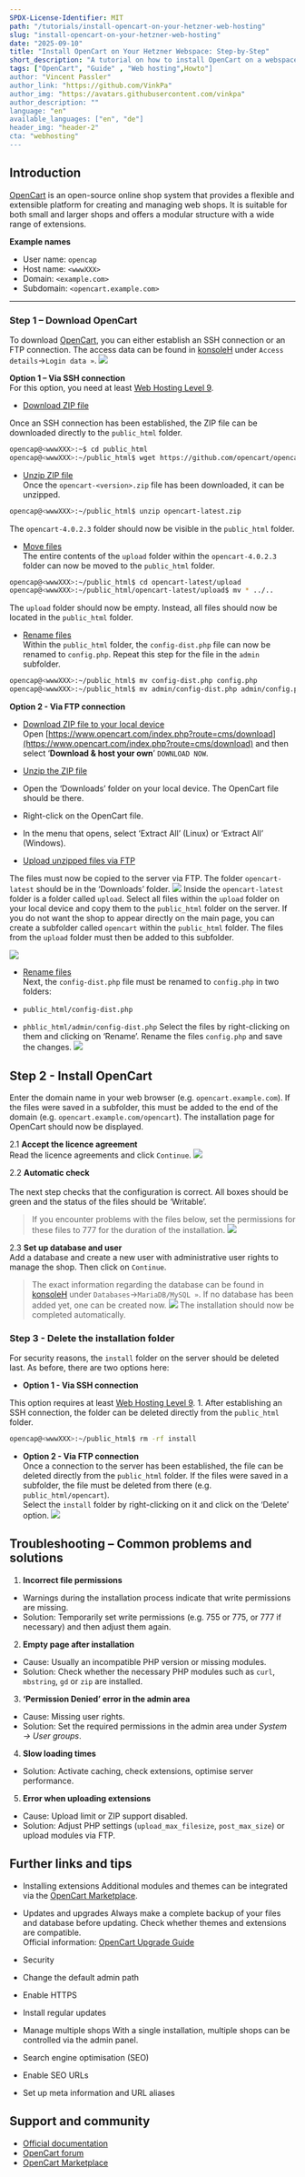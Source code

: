 ```yaml
---
SPDX-License-Identifier: MIT
path: "/tutorials/install-opencart-on-your-hetzner-web-hosting"
slug: "install-opencart-on-your-hetzner-web-hosting"
date: "2025-09-10"
title: "Install OpenCart on Your Hetzner Webspace: Step-by-Step"
short_description: "A tutorial on how to install OpenCart on a webspace."
tags: ["OpenCart", "Guide" , "Web hosting",Howto"]
author: "Vincent Passler"
author_link: "https://github.com/VinkPa"
author_img: "https://avatars.githubusercontent.com/vinkpa"
author_description: ""
language: "en"
available_languages: ["en", "de"]
header_img: "header-2"
cta: "webhosting"
---
```


## Introduction
[OpenCart](https://www.opencart.com) is an open-source online shop system that provides a flexible and extensible platform for creating and managing web shops. It is suitable for both small and larger shops and offers a modular structure with a wide range of extensions.

**Example names**
* User name: `opencap`
* Host name: `<wwwXXX>`
* Domain: `<example.com>`
* Subdomain: `<opencart.example.com>`
---

### Step 1 – Download OpenCart
  
To download [OpenCart](https://www.opencart.com), you can either establish an SSH connection or an FTP connection. The access data can be found in [konsoleH](https://konsoleh.hetzner.com/) under `Access details`→`Login data »`.
![](images/01_konsoleH_ftp-login-data.png)

 **Option 1 – Via SSH connection**<br>
For this option, you need at least [Web Hosting Level 9](https://www.hetzner.com/webhosting).
* <u>Download ZIP file</u><br>
    
Once an SSH connection has been established, the ZIP file can be downloaded directly to the `public_html` folder.

```bash
opencap@<wwwXXX>:~$ cd public_html
opencap@<wwwXXX>:~/public_html$ wget https://github.com/opencart/opencart/releases
```
    
* <u>Unzip ZIP file</u><br>
    Once the `opencart-<version>.zip` file has been downloaded, it can be unzipped.

```bash 
opencap@<wwwXXX>:~/public_html$ unzip opencart-latest.zip
```
    
The `opencart-4.0.2.3` folder should now be visible in the `public_html` folder.
  * <u>Move files</u><br>
The entire contents of the `upload` folder within the `opencart-4.0.2.3` folder can now be moved to the `public_html` folder.
    
```bash
opencap@<wwwXXX>:~/public_html$ cd opencart-latest/upload
opencap@<wwwXXX>:~/public_html/opencart-latest/upload$ mv * ../..
```

The `upload` folder should now be empty. Instead, all files should now be located in the `public_html` folder.
* <u>Rename files</u><br>
Within the `public_html` folder, the `config-dist.php` file can now be renamed to `config.php`. Repeat this step for the file in the `admin` subfolder.
    
```bash
opencap@<wwwXXX>:~/public_html$ mv config-dist.php config.php
opencap@<wwwXXX>:~/public_html$ mv admin/config-dist.php admin/config.php
```


**Option 2 - Via FTP connection**<br>
    
* <u>Download ZIP file to your local device</u><br>
    Open [https://www.opencart.com/index.php?route=cms/download](https://www.opencart.com/index.php?route=cms/download) and then select ‘**Download & host your own**’ `DOWNLOAD NOW`.
* <u>Unzip the ZIP file</u><br>
* Open the ‘Downloads’ folder on your local device. The OpenCart file should be there.
    
* Right-click on the OpenCart file.
* In the menu that opens, select ‘Extract All’ (Linux) or ‘Extract All’ (Windows).
* <u>Upload unzipped files via FTP</u><br>
    
The files must now be copied to the server via FTP. The folder `opencart-latest` should be in the ‘Downloads’ folder.
    ![](images/02_FTP-filezilla.png)
    Inside the `opencart-latest` folder is a folder called `upload`. Select all files within the `upload` folder on your local device and copy them to the `public_html` folder on the server. If you do not want the shop to appear directly on the main page, you can create a subfolder called `opencart` within the `public_html` folder. The files from the `upload` folder must then be added to this subfolder.
    
![](images/03_FTP-add-subdirectory.png)
* <u>Rename files</u><br>
Next, the `config-dist.php` file must be renamed to `config.php` in two folders:
* `public_html/config-dist.php`
    
* `phblic_html/admin/config-dist.php`
Select the files by right-clicking on them and clicking on ‘Rename’. Rename the files `config.php` and save the changes.
![](images/04_FTP-rename.png)

## Step 2 - Install OpenCart

Enter the domain name in your web browser (e.g. `opencart.example.com`). If the files were saved in a subfolder, this must be added to the end of the domain (e.g. `opencart.example.com/opencart`). The installation page for OpenCart should now be displayed. 

2.1 **Accept the licence agreement**<br>
Read the licence agreements and click `Continue`.
![](images/05_OpenCart_install-license.png)  

2.2 **Automatic check**<br>  
The next step checks that the configuration is correct. All boxes should be green and the status of the files should be ‘Writable’.
  > If you encounter problems with the files below, set the permissions for these files to 777 for the duration of the installation.
![](images/06_OpenCart_install-automatic-check.png)  

2.3 **Set up database and user**<br>
Add a database and create a new user with administrative user rights to manage the shop. Then click on `Continue`.
  
> The exact information regarding the database can be found in [konsoleH](https://konsoleh.hetzner.com/) under `Databases`→`MariaDB/MySQL »`. If no database has been added yet, one can be created now.
    ![](images/07_konsoleH_database.png)
The installation should now be completed automatically. 

### Step 3 - Delete the installation folder
For security reasons, the `install` folder on the server should be deleted last. As before, there are two options here:
* **Option 1 - Via SSH connection**<br>
  
This option requires at least [Web Hosting Level 9](https://www.hetzner.com/webhosting).
1.
After establishing an SSH connection, the folder can be deleted directly from the `public_html` folder.

```bash
opencap@<wwwXXX>:~/public_html$ rm -rf install
```

* **Option 2 - Via FTP connection**<br>
  Once a connection to the server has been established, the file can be deleted directly from the `public_html` folder. If the files were saved in a subfolder, the file must be deleted from there (e.g. `public_html/opencart`).  
  Select the `install` folder by right-clicking on it and click on the ‘Delete’ option.
![](images/08_FTP-delete.png)


## Troubleshooting – Common problems and solutions
1. **Incorrect file permissions**
- Warnings during the installation process indicate that write permissions are missing.
 - Solution: Temporarily set write permissions (e.g. 755 or 775, or 777 if necessary) and then adjust them again.
  
2. **Empty page after installation**
- Cause: Usually an incompatible PHP version or missing modules.
- Solution: Check whether the necessary PHP modules such as `curl`, `mbstring`, `gd` or `zip` are installed.

3. **‘Permission Denied’ error in the admin area**    
- Cause: Missing user rights.  
 - Solution: Set the required permissions in the admin area under *System → User groups*.
 
4. **Slow loading times**
 - Solution: Activate caching, check extensions, optimise server performance.
  
5. **Error when uploading extensions**
- Cause: Upload limit or ZIP support disabled.
- Solution: Adjust PHP settings (`upload_max_filesize`, `post_max_size`) or upload modules via FTP.


## Further links and tips
- Installing extensions
Additional modules and themes can be integrated via the [OpenCart Marketplace](https://www.opencart.com/index.php?route=marketplace/extension).
- Updates and upgrades
 Always make a complete backup of your files and database before updating. Check whether themes and extensions are compatible.  
  Official information: [OpenCart Upgrade Guide](https://docs.opencart.com/upgrading/)
- Security
- Change the default admin path
- Enable HTTPS
 - Install regular updates
  
- Manage multiple shops
With a single installation, multiple shops can be controlled via the admin panel.
- Search engine optimisation (SEO)
- Enable SEO URLs
- Set up meta information and URL aliases


## Support and community
- [Official documentation](https://docs.opencart.com)
- [OpenCart forum](https://forum.opencart.com)
- [OpenCart Marketplace](https://www.opencart.com/index.php?route=marketplace/extension)